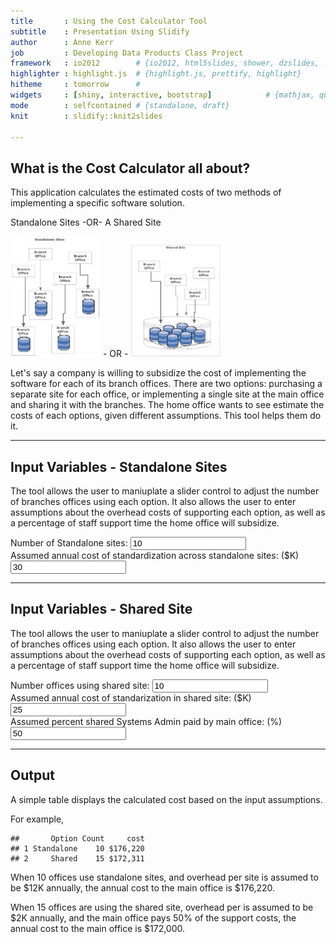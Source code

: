 ```yaml
---
title       : Using the Cost Calculator Tool
subtitle    : Presentation Using Slidify
author      : Anne Kerr
job         : Developing Data Products Class Project
framework   : io2012        # {io2012, html5slides, shower, dzslides, ...}
highlighter : highlight.js  # {highlight.js, prettify, highlight}
hitheme     : tomorrow      # 
widgets     : [shiny, interactive, bootstrap]            # {mathjax, quiz, bootstrap}
mode        : selfcontained # {standalone, draft}
knit        : slidify::knit2slides

---
```




## What is the Cost Calculator all about?


This application calculates the estimated costs of two methods 
of implementing a specific software solution.

Standalone Sites    -OR-   A Shared Site

![](/assets/sasmall.jpg)      - OR -
![](/assets/shsmall.jpg)


Let's say a company is willing to subsidize the cost of implementing the software for each of its branch offices. There are two options: purchasing a separate site for each office, or implementing a single site at the main office and sharing it with the branches. The home office wants to see estimate the costs of each options, given different assumptions. This tool helps them do it. 

---

## Input Variables - Standalone Sites


The tool allows the user to maniuplate a slider control to adjust the number of branches offices using each option. It also allows the user to enter assumptions about the overhead costs of supporting each option, as well as a percentage of staff support time the home office will subsidize.

<div class="row-fluid">
  <div class="span4">
    <form class="well">
      <div>
        <label class="control-label" for="nStandalone">Number of Standalone sites:</label>
        <input id="nStandalone" type="slider" name="nStandalone" value="10" class="jslider" data-from="0" data-to="33" data-step="1" data-skin="plastic" data-round="FALSE" data-locale="us" data-format="#,##0.#####" data-smooth="FALSE"/>
      </div>
      <div>
        <label class="control-label" for="sasupportfactor">Assumed annual cost of standardization across standalone sites: ($K)</label>
        <input id="sasupportfactor" type="slider" name="sasupportfactor" value="30" class="jslider" data-from="0" data-to="60" data-step="1" data-skin="plastic" data-round="FALSE" data-locale="us" data-format="#,##0.#####" data-smooth="FALSE"/>
      </div>
    </form>
  </div>
  <div class="span8"></div>
</div>



---


## Input Variables - Shared Site


The tool allows the user to maniuplate a slider control to adjust the number of branches offices using each option. It also allows the user to enter assumptions about the overhead costs of supporting each option, as well as a percentage of staff support time the home office will subsidize.

<div class="row-fluid">
  <div class="span4">
    <form class="well">
      <div>
        <label class="control-label" for="nShared">Number offices using shared site:</label>
        <input id="nShared" type="slider" name="nShared" value="10" class="jslider" data-from="0" data-to="33" data-step="1" data-skin="plastic" data-round="FALSE" data-locale="us" data-format="#,##0.#####" data-smooth="FALSE"/>
      </div>
      <div>
        <label class="control-label" for="aasupportfactor">Assumed annual cost of standarization in shared site: ($K)</label>
        <input id="aasupportfactor" type="slider" name="aasupportfactor" value="25" class="jslider" data-from="0" data-to="50" data-step="1" data-skin="plastic" data-round="FALSE" data-locale="us" data-format="#,##0.#####" data-smooth="FALSE"/>
      </div>
      <div>
        <label class="control-label" for="sharedsupportsubsidy">Assumed percent shared Systems Admin paid by main office: (%)</label>
        <input id="sharedsupportsubsidy" type="slider" name="sharedsupportsubsidy" value="50" class="jslider" data-from="0" data-to="100" data-step="1" data-skin="plastic" data-round="FALSE" data-locale="us" data-format="#,##0.#####" data-smooth="FALSE"/>
      </div>
    </form>
  </div>
  <div class="span8"></div>
</div>

---


## Output

A simple table displays the calculated cost based on the input assumptions.

For example, 


```
##       Option Count     cost
## 1 Standalone    10 $176,220
## 2     Shared    15 $172,311
```

When 10 offices use standalone sites, and overhead per site is assumed to be $12K annually, the annual cost to the main office is $176,220.

When 15 offices are using the shared site, overhead per is assumed to be $2K annually, and the main office pays 50% of the support costs, the annual cost to the main office is $172,000.


